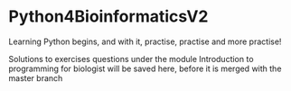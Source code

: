 # Python4BioinformaticsV2

Learning Python begins, and with it, practise, practise and more practise!

Solutions to exercises questions under the module Introduction to programming for biologist will be saved here, before it is merged with the master branch